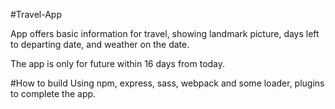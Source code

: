 #Travel-App

App offers basic information for travel, showing landmark picture, days left to departing date, and weather on the date.

The app is only for future within 16 days from today.



#How to build
Using npm, express, sass, webpack and some loader, plugins to complete the app.
